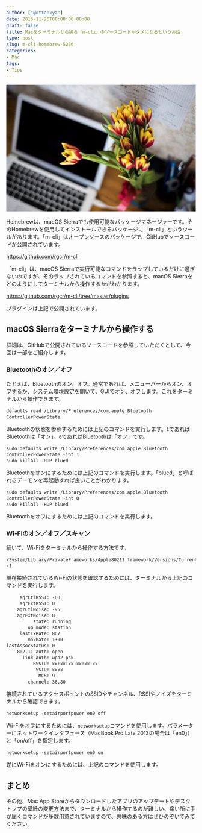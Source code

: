 ```yaml
---
author: ["@ottanxyz"]
date: 2016-11-26T00:00:00+00:00
draft: false
title: Macをターミナルから操る「m-cli」のソースコードがタメになるというお話
type: post
slug: m-cli-homebrew-5266
categories:
- Mac
tags:
- Tips
---
```


![](161126-583923da38587.jpg)






Homebrewは、macOS Sierraでも使用可能なパッケージマネージャーです。そのHomebrewを使用してインストールできるパッケージに「m-cli」というツールがあります。「m-cli」はオープンソースのパッケージで、GitHubでソースコードが公開されています。



https://github.com/rgcr/m-cli



「m-cli」は、macOS Sierraで実行可能なコマンドをラップしているだけに過ぎないのですが、そのラップされているコマンドを参照すると、macOS Sierraをどのようにしてターミナルから操作するかがわかります。



https://github.com/rgcr/m-cli/tree/master/plugins



プラグインは上記で公開されています。





## macOS Sierraをターミナルから操作する





詳細は、GitHubで公開されているソースコードを参照していただくとして、今回は一部をご紹介します。





### Bluetoothのオン／オフ





たとえば、Bluetoothのオン、オフ。通常であれば、メニューバーからオン、オフするか、システム環境設定を開いて、GUIでオン、オフします。これをターミナルから操作できます。




    
    defaults read /Library/Preferences/com.apple.Bluetooth ControllerPowerState





Bluetoothの状態を参照するためには上記のコマンドを実行します。`1`であればBluetoothは「オン」、`0`であればBluetoothは「オフ」です。




    
    sudo defaults write /Library/Preferences/com.apple.Bluetooth ControllerPowerState -int 1
    sudo killall -HUP blued





Bluetoothをオンにするためには上記のコマンドを実行します。「blued」と呼ばれるデーモンを再起動すれば良いことがわかります。




    
    sudo defaults write /Library/Preferences/com.apple.Bluetooth ControllerPowerState -int 0
    sudo killall -HUP blued





Bluetoothをオフにするためには上記のコマンドを実行します。





### Wi-Fiのオン／オフ／スキャン





続いて、Wi-Fiをターミナルから操作する方法です。




    
    /System/Library/PrivateFrameworks/Apple80211.framework/Versions/Current/Resources/airport -I





現在接続されているWi-Fiの状態を確認するためには、ターミナルから上記のコマンドを実行します。




    
         agrCtlRSSI: -60
         agrExtRSSI: 0
        agrCtlNoise: -95
        agrExtNoise: 0
              state: running
            op mode: station 
         lastTxRate: 867
            maxRate: 1300
    lastAssocStatus: 0
        802.11 auth: open
          link auth: wpa2-psk
              BSSID: xx:xx:xx:xx:xx:xx
               SSID: xxxx
                MCS: 9
            channel: 36,80





接続されているアクセスポイントのSSIDやチャンネル、RSSIやノイズをターミナルから確認できます。




    
    networksetup -setairportpower en0 off





Wi-Fiをオフにするためには、`networksetup`コマンドを使用します。パラメーターにネットワークインタフェース（MacBook Pro Late 2013の場合は「en0」）と「on/off」を指定します。




    
    networksetup -setairportpower en0 on





逆にWi-Fiをオンにするためには、上記のコマンドを使用します。





## まとめ





その他、Mac App Storeからダウンロードしたアプリのアップデートやデスクトップの壁紙の変更方法まで、ターミナルから操作するのが難しい、痒い所に手が届くコマンドが多数用意されていますので、興味のある方はぜひのぞいてみてください。
